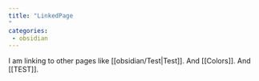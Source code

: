```yaml
---
title: "LinkedPage
"
categories:
 - obsidian
---
```

I am linking to other pages like [[obsidian/Test|Test]]. And [[Colors]]. And [[TEST]].
